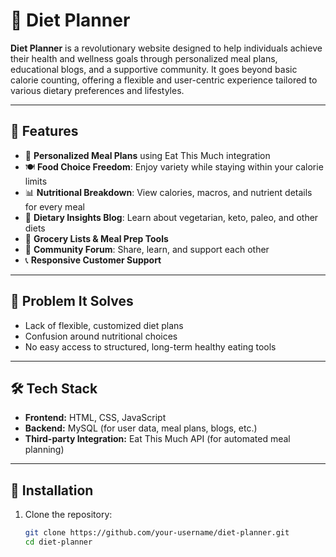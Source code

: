 # 🥗 Diet Planner

**Diet Planner** is a revolutionary website designed to help individuals achieve their health and wellness goals through personalized meal plans, educational blogs, and a supportive community. It goes beyond basic calorie counting, offering a flexible and user-centric experience tailored to various dietary preferences and lifestyles.

---

## 🚀 Features

- 🔄 **Personalized Meal Plans** using Eat This Much integration
- 🍽️ **Food Choice Freedom**: Enjoy variety while staying within your calorie limits
- 📊 **Nutritional Breakdown**: View calories, macros, and nutrient details for every meal
- 🥑 **Dietary Insights Blog**: Learn about vegetarian, keto, paleo, and other diets
- 🛒 **Grocery Lists & Meal Prep Tools**
- 💬 **Community Forum**: Share, learn, and support each other
- 📞 **Responsive Customer Support**

---

## 📌 Problem It Solves

- Lack of flexible, customized diet plans
- Confusion around nutritional choices
- No easy access to structured, long-term healthy eating tools

---

## 🛠️ Tech Stack

- **Frontend:** HTML, CSS, JavaScript
- **Backend:** MySQL (for user data, meal plans, blogs, etc.)
- **Third-party Integration:** Eat This Much API (for automated meal planning)

---

## 🔧 Installation

1. Clone the repository:
   ```bash
   git clone https://github.com/your-username/diet-planner.git
   cd diet-planner
